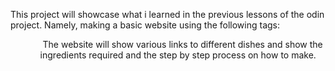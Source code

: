 This project will showcase what i learned in the previous lessons of the odin project. Namely, making a basic website using the following tags: <a> <p> <ol> <ul> <img> <h>
The website will show various links to different dishes and show the ingredients required and the step by step process on how to make.